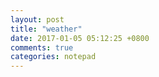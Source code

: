 ```yaml
---
layout: post
title: "weather"
date: 2017-01-05 05:12:25 +0800
comments: true
categories: notepad
---
```

